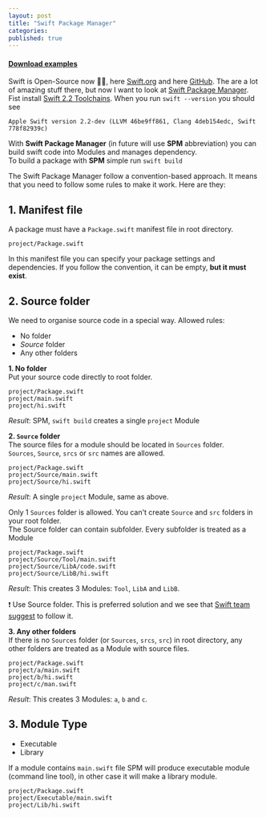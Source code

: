 ```yaml
---
layout: post
title: "Swift Package Manager"
categories:
published: true
---
```

#### [Download examples](/code/2015-12-05-swift-package-manager/package-manager-examples.zip)

Swift is Open-Source now 👏🎉, here [Swift.org](https://swift.org) and here [GitHub](https://github.com/APPLE). The are a lot of amazing stuff there, but now I want to look at [Swift Package Manager](https://github.com/apple/swift-package-manager). Fist install [Swift 2.2 Toolchains](https://swift.org/getting-started/#installing-swift). When you run `swift --version` you should see

```
Apple Swift version 2.2-dev (LLVM 46be9ff861, Clang 4deb154edc, Swift 778f82939c)

```
With **Swift Package Manager** (in future will use **SPM** abbreviation) you can build swift code into Modules and manages dependency.  
To build a package with **SPM** simple run `swift build`

The Swift Package Manager follow a convention-based approach. It means that you need to follow some rules to make it work. Here are they:

## 1. Manifest file
A package must have a `Package.swift` manifest file in root directory.   

```
project/Package.swift
```
In this manifest file you can specify your package settings and dependencies. 
If you follow the convention, it can be empty, **but it must exist**.
 
## 2. Source folder
We need to organise source code in a special way. Allowed rules:

 - No folder
 - *Source* folder
 - Any other folders

**1. No folder**    
Put your source code directly to root folder.

```
project/Package.swift
project/main.swift
project/hi.swift
```
*Result*: SPM, `swift build` creates a single `project` Module

**2. `Source` folder**  
The source files for a module should be located in `Sources` folder.   
`Sources`, `Source`, `srcs` or `src` names are allowed.

```
project/Package.swift
project/Source/main.swift
project/Source/hi.swift
```
*Result*: A single `project` Module, same as above.

Only 1 `Sources` folder is allowed. You can't create `Source` and `src` folders in your root folder.  
The Source folder can contain subfolder. Every subfolder is treated as a Module

```
project/Package.swift
project/Source/Tool/main.swift
project/Source/LibA/code.swift
project/Source/LibB/hi.swift
```
*Result*: This creates 3 Modules: `Tool`, `LibA` and `LibB`.  

❗️ Use Source folder. This is preferred solution and we see that [Swift team suggest](https://swift.org/getting-started/#using-the-build-system) to follow it.  
 
**3. Any other folders**   
If there is no `Sources` folder (or `Sources`, `srcs`, `src`) in root directory, any other folders are treated as a Module with source files.

```
project/Package.swift
project/a/main.swift
project/b/hi.swift
project/c/man.swift
```
*Result*: This creates 3 Modules: `a`, `b` and `c`.  
 
## 3. Module Type

-  Executable
-  Library

If a module contains `main.swift` file SPM will produce executable module (command line tool), in other case it will make a library module. 
 
```
project/Package.swift
project/Executable/main.swift
project/Lib/hi.swift
```


